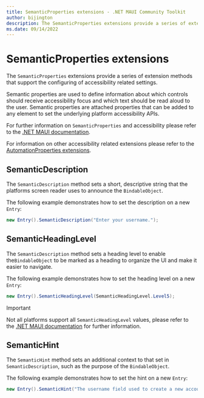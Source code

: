 ```yaml
---
title: SemanticProperties extensions - .NET MAUI Community Toolkit
author: bijington
description: The SemanticProperties extensions provide a series of extension methods that support the configuring of accessibility related settings.
ms.date: 09/14/2022
---
```


# SemanticProperties extensions

The `SemanticProperties` extensions provide a series of extension methods that support the configuring of accessibility related settings.

Semantic properties are used to define information about which controls should receive accessibility focus and which text should be read aloud to the user. Semantic properties are attached properties that can be added to any element to set the underlying platform accessibility APIs.

For further information on `SemanticProperties` and accessibility please refer to the [.NET MAUI documentation](/dotnet/maui/fundamentals/accessibility).

For information on other accessibility related extensions please refer to the [AutomationProperties extensions](automation-properties.md).

## SemanticDescription

The `SemanticDescription` method sets a short, descriptive string that the platforms screen reader uses to announce the `BindableObject`.

The following example demonstrates how to set the description on a new `Entry`:

```cs
new Entry().SemanticDescription("Enter your username.");
```

## SemanticHeadingLevel

The `SemanticDescription` method sets a heading level to enable the`BindableObject` to be marked as a heading to organize the UI and make it easier to navigate.

The following example demonstrates how to set the heading level on a new `Entry`:

```cs
new Entry().SemanticHeadingLevel(SemanticHeadingLevel.Level5);
```

> [!IMPORTANT]
> Not all platforms support all `SemanticHeadingLevel` values, please refer to the [.NET MAUI documentation](/dotnet/maui/fundamentals/accessibility#heading-levels) for further information.

## SemanticHint

The `SemanticHint` method sets an additional context to that set in `SemanticDescription`, such as the purpose of the `BindableObject`.

The following example demonstrates how to set the hint on a new `Entry`:

```cs
new Entry().SemanticHint("The username field used to create a new account. This is a required field.");
```

